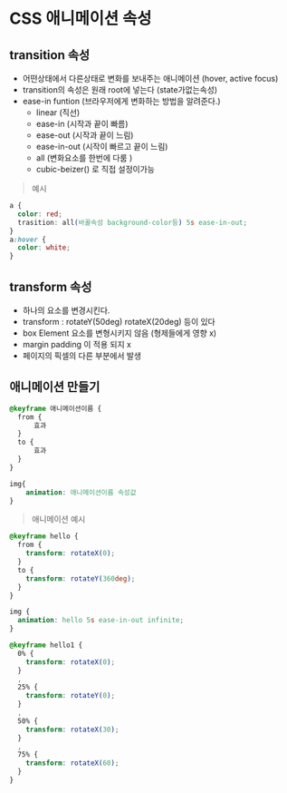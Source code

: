 # CSS 애니메이션 속성

## transition 속성

- 어떤상태에서 다른상태로 변화를 보내주는 애니메이션 (hover, active focus)
- transition의 속성은 원래 root에 넣는다 (state가없는속성)
- ease-in funtion (브라우저에게 변화하는 방법을 알려준다.)
  - linear (직선)
  - ease-in (시작과 끝이 빠름)
  - ease-out (시작과 끝이 느림)
  - ease-in-out (시작이 빠르고 끝이 느림)
  - all (변화요소를 한번에 다룸 )
  - cubic-beizer() 로 직접 설정이가능

> 예시

```css
a {
  color: red;
  trasition: all(바꿀속성 background-color등) 5s ease-in-out;
}
a:hover {
  color: white;
}
```

## transform 속성

- 하나의 요소를 변경시킨다.
- transform : rotateY(50deg) rotateX(20deg) 등이 있다
- box Element 요소를 변형시키지 않음 (형제들에게 영향 x)
- margin padding 이 적용 되지 x
- 페이지의 픽셀의 다른 부분에서 발생

## 애니메이션 만들기

```css
@keyframe 애니메이션이름 {
  from {
      효과
  }
  to {
      효과
  }
}

img{
    animation: 애니메이션이름 속성값
}
```

> 애니메이션 예시

```css
@keyframe hello {
  from {
    transform: rotateX(0);
  }
  to {
    transform: rotateY(360deg);
  }
}

img {
  animation: hello 5s ease-in-out infinite;
}
```

```css
@keyframe hello1 {
  0% {
    transform: rotateX(0);
  }
  ,
  25% {
    transform: rotateY(0);
  }
  ,
  50% {
    transform: rotateX(30);
  }
  ,
  75% {
    transform: rotateX(60);
  }
}
```
